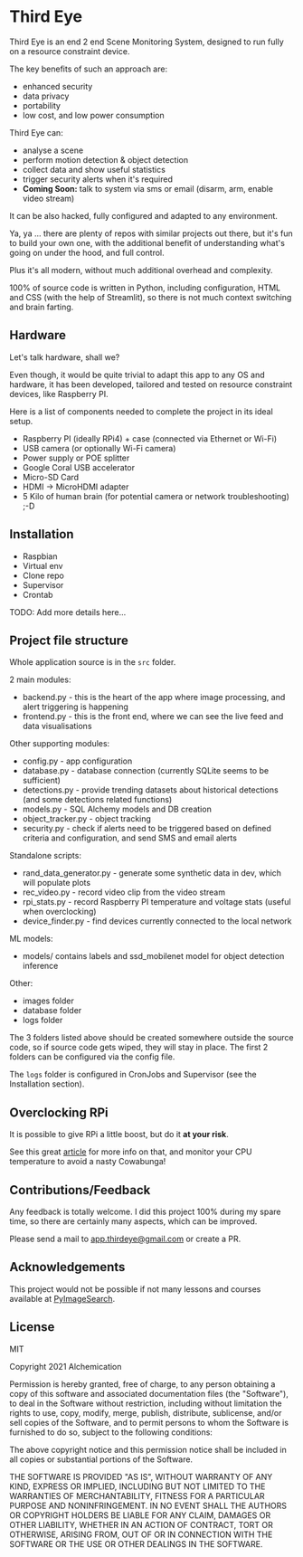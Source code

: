 # Third Eye

Third Eye is an end 2 end Scene Monitoring System, designed to run fully on a resource constraint device.

The key benefits of such an approach are:
- enhanced security
- data privacy
- portability
- low cost, and low power consumption

Third Eye can:
- analyse a scene 
- perform motion detection & object detection
- collect data and show useful statistics
- trigger security alerts when it's required
- **Coming Soon:** talk to system via sms or email (disarm, arm, enable video stream)

It can be also hacked, fully configured and adapted to any environment.

Ya, ya ... there are plenty of repos with similar projects out there, but it's fun to build your own one,
with the additional benefit of understanding what's going on under the hood, and full control.

Plus it's all modern, without much additional overhead and complexity.

100% of source code is written in Python, including configuration, HTML and CSS (with the help of Streamlit),
so there is not much context switching and brain farting.

## Hardware

Let's talk hardware, shall we?

Even though, it would be quite trivial to adapt this app to any OS and hardware, it has been developed, tailored and
tested on resource constraint devices, like Raspberry PI.

Here is a list of components needed to complete the project in its ideal setup. 

- Raspberry PI (ideally RPi4) + case (connected via Ethernet or Wi-Fi)
- USB camera (or optionally Wi-Fi camera)
- Power supply or POE splitter
- Google Coral USB accelerator
- Micro-SD Card
- HDMI -> MicroHDMI adapter
- 5 Kilo of human brain (for potential camera or network troubleshooting) ;-D

## Installation

- Raspbian
- Virtual env
- Clone repo
- Supervisor
- Crontab

TODO: Add more details here...

## Project file structure

Whole application source is in the `src` folder.

2 main modules:
- backend.py - this is the heart of the app where image processing, and alert triggering is happening
- frontend.py - this is the front end, where we can see the live feed and data visualisations

Other supporting modules:
- config.py - app configuration
- database.py - database connection (currently SQLite seems to be sufficient)
- detections.py - provide trending datasets about historical detections (and some detections related functions)
- models.py - SQL Alchemy models and DB creation
- object_tracker.py - object tracking
- security.py - check if alerts need to be triggered based on defined criteria and configuration, and send SMS and email alerts

Standalone scripts:
- rand_data_generator.py - generate some synthetic data in dev, which will populate plots
- rec_video.py - record video clip from the video stream 
- rpi_stats.py - record Raspberry PI temperature and voltage stats (useful when overclocking) 
- device_finder.py - find devices currently connected to the local network

ML models:
- models/ contains labels and ssd_mobilenet model for object detection inference

Other:
- images folder
- database folder
- logs folder

The 3 folders listed above should be created somewhere outside the source code, so if source code gets wiped, they will
stay in place. The first 2 folders can be configured via the config file.

The `logs` folder is configured in CronJobs and Supervisor (see the Installation section).

## Overclocking RPi

It is possible to give RPi a little boost, but do it **at your risk**.

See this great [article](https://magpi.raspberrypi.org/articles/how-to-overclock-raspberry-pi-4) for more info on
that, and monitor your CPU temperature to avoid a nasty Cowabunga!

## Contributions/Feedback

Any feedback is totally welcome. I did this project 100% during my spare time, so there are certainly many aspects,
which can be improved.

Please send a mail to [app.thirdeye@gmail.com](mailto:app.thirdeye@gmail.com) or create a PR.

## Acknowledgements

This project would not be possible if not many lessons and courses available at [PyImageSearch](https://www.pyimagesearch.com/).

## License

MIT

Copyright 2021 Alchemication

Permission is hereby granted, free of charge, to any person obtaining a copy of this software and associated documentation files (the "Software"), to deal in the Software without restriction, including without limitation the rights to use, copy, modify, merge, publish, distribute, sublicense, and/or sell copies of the Software, and to permit persons to whom the Software is furnished to do so, subject to the following conditions:

The above copyright notice and this permission notice shall be included in all copies or substantial portions of the Software.

THE SOFTWARE IS PROVIDED "AS IS", WITHOUT WARRANTY OF ANY KIND, EXPRESS OR IMPLIED, INCLUDING BUT NOT LIMITED TO THE WARRANTIES OF MERCHANTABILITY, FITNESS FOR A PARTICULAR PURPOSE AND NONINFRINGEMENT. IN NO EVENT SHALL THE AUTHORS OR COPYRIGHT HOLDERS BE LIABLE FOR ANY CLAIM, DAMAGES OR OTHER LIABILITY, WHETHER IN AN ACTION OF CONTRACT, TORT OR OTHERWISE, ARISING FROM, OUT OF OR IN CONNECTION WITH THE SOFTWARE OR THE USE OR OTHER DEALINGS IN THE SOFTWARE.